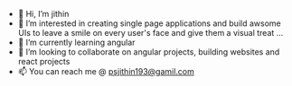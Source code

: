 - 👋 Hi, I’m jithin
- 👀 I’m interested in creating single page applications and build awsome UIs to leave a smile on every user's face and give them a visual treat ...
- 🌱 I’m currently learning angular 
- 💞️ I’m looking to collaborate on angular projects, building websites and react projects
- 📫 You can reach me @ psjithin193@gamil.com

<!---
psjithin/psjithin is a ✨ special ✨ repository because its `README.md` (this file) appears on your GitHub profile.
You can click the Preview link to take a look at your changes.
--->
